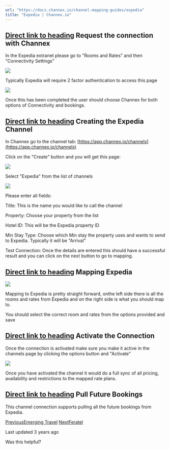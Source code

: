 ```yaml
---
url: "https://docs.channex.io/channel-mapping-guides/expedia"
title: "Expedia | Channex.io"
---
```


## [Direct link to heading](https://docs.channex.io/channel-mapping-guides/expedia\#request-the-connection-with-channex)    Request the connection with Channex

In the Expedia extranet please go to "Rooms and Rates" and then "Connectivity Settings"

![](https://docs.channex.io/~gitbook/image?url=https%3A%2F%2F2514252617-files.gitbook.io%2F%7E%2Ffiles%2Fv0%2Fb%2Fgitbook-legacy-files%2Fo%2Fassets%252F-LWLG7_BCMgWd3mn6DYg%252F-MIcj955IyhFJxXlTUpn%252F-MIcjb5qRU8tWehZngBD%252FScreenshot%25202020-10-02%2520at%252011.56.48.png%3Falt%3Dmedia%26token%3Dd4aa9af3-520c-4ab6-a3e3-1224d7ff799b&width=768&dpr=4&quality=100&sign=775fc93f&sv=2)

Typically Expedia will require 2 factor authentication to access this page

![](https://docs.channex.io/~gitbook/image?url=https%3A%2F%2F2514252617-files.gitbook.io%2F%7E%2Ffiles%2Fv0%2Fb%2Fgitbook-legacy-files%2Fo%2Fassets%252F-LWLG7_BCMgWd3mn6DYg%252F-MIcj955IyhFJxXlTUpn%252F-MIckKcEFInTeEyOdzzg%252FScreenshot%25202020-10-02%2520at%252011.59.35.png%3Falt%3Dmedia%26token%3Dd7147805-b771-4d32-88bd-3bd2a7a0bc82&width=768&dpr=4&quality=100&sign=2619a732&sv=2)

Once this has been completed the user should choose Channex for both options of Connectivity and bookings.

## [Direct link to heading](https://docs.channex.io/channel-mapping-guides/expedia\#creating-the-expedia-channel)    Creating the Expedia Channel

In Channex go to the channel tab: [https://app.channex.io/channels](https://app.channex.io/channels)

Click on the "Create" button and you will get this page:

![](https://docs.channex.io/~gitbook/image?url=https%3A%2F%2F2514252617-files.gitbook.io%2F%7E%2Ffiles%2Fv0%2Fb%2Fgitbook-legacy-files%2Fo%2Fassets%252F-LWLG7_BCMgWd3mn6DYg%252F-MIcj955IyhFJxXlTUpn%252F-MIcovloUcMkrW48hRcz%252FScreenshot%25202020-10-02%2520at%252012.20.05.png%3Falt%3Dmedia%26token%3D85f645fa-9b1c-459b-9f58-1e1276d1cf68&width=768&dpr=4&quality=100&sign=8c9c00ff&sv=2)

Select "Expedia" from the list of channels

![](https://docs.channex.io/~gitbook/image?url=https%3A%2F%2F2514252617-files.gitbook.io%2F%7E%2Ffiles%2Fv0%2Fb%2Fgitbook-legacy-files%2Fo%2Fassets%252F-LWLG7_BCMgWd3mn6DYg%252F-MIcj955IyhFJxXlTUpn%252F-MIcpI-UqN7FbBKrC1VA%252FScreenshot%25202020-10-02%2520at%252012.21.44.png%3Falt%3Dmedia%26token%3Dbcd967cd-7054-4a15-871a-6723857fd0a0&width=768&dpr=4&quality=100&sign=b033257b&sv=2)

Please enter all fields:

Title: This is the name you would like to call the channel

Property: Choose your property from the list

Hotel ID: This will be the Expedia property ID

Min Stay Type: Choose which Min stay the property uses and wants to send to Expedia. Typically it will be "Arrival"

Test Connection: Once the details are entered this should have a successful result and you can click on the next button to go to mapping.

## [Direct link to heading](https://docs.channex.io/channel-mapping-guides/expedia\#mapping-expedia)    Mapping Expedia

![](https://docs.channex.io/~gitbook/image?url=https%3A%2F%2F2514252617-files.gitbook.io%2F%7E%2Ffiles%2Fv0%2Fb%2Fgitbook-legacy-files%2Fo%2Fassets%252F-LWLG7_BCMgWd3mn6DYg%252F-MIdbwIBZCe9tz7j2tlT%252F-MIdfpJftLCNgGTX__JJ%252FScreenshot%25202020-10-02%2520at%252016.19.56.png%3Falt%3Dmedia%26token%3D94c38752-578f-4deb-934d-f7d214c52593&width=768&dpr=4&quality=100&sign=2f86dd0b&sv=2)

Mapping to Expedia is pretty straight forward, onthe left side there is all the rooms and rates from Expedia and on the right side is what you should map to.

You should select the correct room and rates from the options provided and save

## [Direct link to heading](https://docs.channex.io/channel-mapping-guides/expedia\#activate-the-connection)    Activate the Connection

Once the connection is activated make sure you make it active in the channels page by clicking the options button and "Activate"

![](https://docs.channex.io/~gitbook/image?url=https%3A%2F%2F2514252617-files.gitbook.io%2F%7E%2Ffiles%2Fv0%2Fb%2Fgitbook-legacy-files%2Fo%2Fassets%252F-LWLG7_BCMgWd3mn6DYg%252F-MIdbwIBZCe9tz7j2tlT%252F-MIdgO6vZwNxgl7QSMRm%252FScreenshot%25202020-10-02%2520at%252016.22.20.png%3Falt%3Dmedia%26token%3D6b222787-3bf7-4c9b-85be-5fde31fadd24&width=768&dpr=4&quality=100&sign=6ed9df68&sv=2)

Once you have activated the channel it would do a full sync of all pricing, availability and restrictions to the mapped rate plans.

## [Direct link to heading](https://docs.channex.io/channel-mapping-guides/expedia\#pull-future-bookings)    Pull Future Bookings

This channel connection supports pulling all the future bookings from Expedia.

[PreviousEmerging Travel](https://docs.channex.io/channel-mapping-guides/emerging-travel) [NextFeratel](https://docs.channex.io/channel-mapping-guides/feratel)

Last updated 3 years ago

Was this helpful?